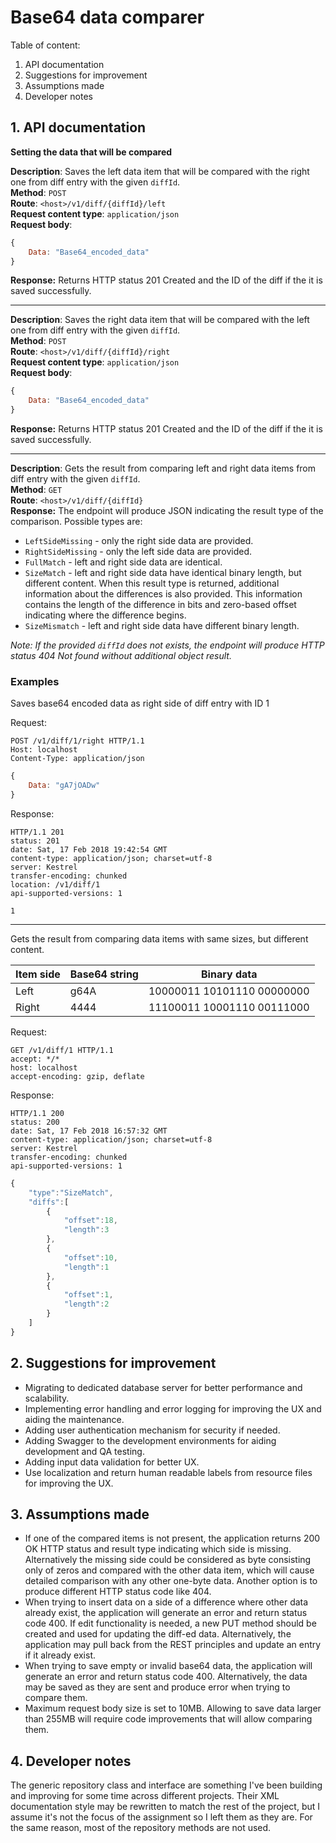 # Base64 data comparer

Table of content:

 1. API documentation
 2. Suggestions for improvement
 3. Assumptions made
 4. Developer notes

## 1. API documentation

__Setting the data that will be compared__

**Description**: Saves the left data item that will be compared with the right one from diff entry with the given `diffId`.\
**Method**: `POST`\
**Route**: `<host>/v1/diff/{diffId}/left`\
**Request content type**: `application/json`\
**Request body**:
```javascript
{
    Data: "Base64_encoded_data"
}
```
**Response:** Returns HTTP status 201 Created and the ID of the diff if the it is saved successfully.

---

**Description**: Saves the right data item that will be compared with the left one from diff entry with the given `diffId`.\
**Method**: `POST`\
**Route**: `<host>/v1/diff/{diffId}/right`\
**Request content type**: `application/json`\
**Request body**:
```javascript
{
    Data: "Base64_encoded_data"
}
```
**Response:** Returns HTTP status 201 Created and the ID of the diff if the it is saved successfully.

---

**Description**: Gets the result from comparing left and right data items from diff entry with the given `diffId`.\
**Method**: `GET`\
**Route**: `<host>/v1/diff/{diffId}`\
**Response:** The endpoint will produce JSON indicating the result type of the comparison. Possible types are:
* `LeftSideMissing` - only the right side data are provided.
* `RightSideMissing` - only the left side data are provided.
* `FullMatch` - left and right side data are identical.
* `SizeMatch` - left and right side data have identical binary length, but different content. When this result type is returned, additional information about the differences is also provided. This information contains the length of the difference in bits and zero-based offset indicating where the difference begins.
* `SizeMismatch` - left and right side data have different binary length.

_Note: If the provided `diffId` does not exists, the endpoint will produce HTTP status 404 Not found without additional object result._

### Examples
Saves base64 encoded data as right side of diff entry with ID 1

Request:

```http
POST /v1/diff/1/right HTTP/1.1
Host: localhost
Content-Type: application/json
```
```javascript
{
	Data: "gA7jOADw"
}	
```

Response:

```http
HTTP/1.1 201
status: 201
date: Sat, 17 Feb 2018 19:42:54 GMT
content-type: application/json; charset=utf-8
server: Kestrel
transfer-encoding: chunked
location: /v1/diff/1
api-supported-versions: 1
```
```
1
```

---

Gets the result from comparing data items with same sizes, but different content.

|Item side|Base64 string|Binary data               |
|---------|-------------|--------------------------|
|Left     |g64A         |10000011 10101110 00000000|
|Right    |4444         |11100011 10001110 00111000|

Request:

```http
GET /v1/diff/1 HTTP/1.1
accept: */*
host: localhost
accept-encoding: gzip, deflate
```

Response:

```http
HTTP/1.1 200
status: 200
date: Sat, 17 Feb 2018 16:57:32 GMT
content-type: application/json; charset=utf-8
server: Kestrel
transfer-encoding: chunked
api-supported-versions: 1
```
```javascript
{
    "type":"SizeMatch",
    "diffs":[
        {
            "offset":18,
            "length":3
        },
        {
            "offset":10,
            "length":1
        },
        {
            "offset":1,
            "length":2
        }
    ]
}
```

## 2. Suggestions for improvement
* Migrating to dedicated database server for better performance and scalability.
* Implementing error handling and error logging for improving the UX and aiding the maintenance.
* Adding user authentication mechanism for security if needed.
* Adding Swagger to the development environments for aiding development and QA testing.
* Adding input data validation for better UX.
* Use localization and return human readable labels from resource files for improving the UX.

## 3. Assumptions made
* If one of the compared items is not present, the application returns 200 OK HTTP status and result type indicating which side is missing. Alternatively the missing side could be considered as byte consisting only of zeros and compared with the other data item, which will cause detailed comparison with any other one-byte data. Another option is to produce different HTTP status code like 404.
* When trying to insert data on a side of a difference where other data already exist, the application will generate an error and return status code 400. If edit functionality is needed, a new PUT method should be created and used for updating the diff-ed data. Alternatively, the application may pull back from the REST principles and update an entry if it already exist.
* When trying to save empty or invalid base64 data, the application will generate an error and return status code 400. Alternatively, the data may be saved as they are sent and produce error when trying to compare them.
* Maximum request body size is set to 10MB. Allowing to save data larger than 255MB will require code improvements that will allow comparing them.

## 4. Developer notes
The generic repository class and interface are something I've been building and improving for some time across different projects. Their XML documentation style may be rewritten to match the rest of the project, but I assume it's not the focus of the assignment so I left them as they are. For the same reason, most of the repository methods are not used.